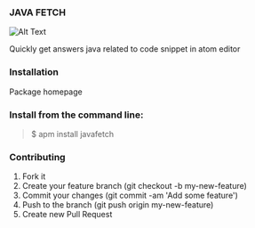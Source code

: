 ### JAVA FETCH ###
![Alt Text](https://media.giphy.com/media/Xptw53gBnl6qK2H4Mc/giphy.gif)

Quickly get answers java related to code snippet in atom editor

### Installation ###
Package homepage

### Install from the command line: ###
>$ apm install javafetch

### Contributing #####
1. Fork it
2. Create your feature branch (git checkout -b my-new-feature)
3. Commit your changes (git commit -am 'Add some feature')
4. Push to the branch (git push origin my-new-feature)
5. Create new Pull Request
